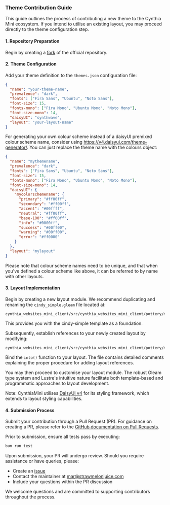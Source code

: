 ### Theme Contribution Guide

This guide outlines the process of contributing a new theme to the Cynthia Mini ecosystem. If you intend to utilise an existing layout, you may proceed directly to the theme configuration step.

#### 1. Repository Preparation

Begin by creating a [fork](https://github.com/CynthiaWebsiteEngine/Mini/fork) of the official repository.

#### 2. Theme Configuration

Add your theme definition to the `themes.json` configuration file:

```json
{
  "name": "your-theme-name",
  "prevalence": "dark",
  "fonts": ["Fira Sans", "Ubuntu", "Noto Sans"],
  "font-size": 15,
  "fonts-mono": ["Fira Mono", "Ubuntu Mono", "Noto Mono"],
  "font-size-mono": 14,
  "daisyUI": "synthwave",
  "layout": "your-layout-name"
}
```

For generating your own colour scheme instead of a daisyUI premixed colour scheme name, consider using <https://v4.daisyui.com/theme-generator/>. You can just replace the theme name with the colours object:

```json
{
  "name": "mythemename",
  "prevalence": "dark",
  "fonts": ["Fira Sans", "Ubuntu", "Noto Sans"],
  "font-size": 15,
  "fonts-mono": ["Fira Mono", "Ubuntu Mono", "Noto Mono"],
  "font-size-mono": 14,
  "daisyUI": {
    "mycolorschemename": {
      "primary": "#ff00ff",
      "secondary": "#ff00ff",
      "accent": "#00ffff",
      "neutral": "#ff00ff",
      "base-100": "#ff00ff",
      "info": "#0000ff",
      "success": "#00ff00",
      "warning": "#00ff00",
      "error": "#ff0000"
    }
  },
  "layout": "mylayout"
}
```

Please note that colour scheme names need to be unique, and that when you've defined a colour scheme like above, it can be referred to by name with other layouts.

#### 3. Layout Implementation

Begin by creating a new layout module. We recommend duplicating and renaming the `cindy_simple.gleam` file located at:

```gleam
cynthia_websites_mini_client/src/cynthia_websites_mini_client/pottery/molds/
```

This provides you with the cindy-simple template as a foundation.

Subsequently, establish references to your newly created layout by modifying:

```gleam
cynthia_websites_mini_client/src/cynthia_websites_mini_client/pottery/molds.gleam
```

Bind the `into()` function to your layout. The file contains detailed comments explaining the proper procedure for adding layout references.

You may then proceed to customise your layout module. The robust Gleam type system and Lustre's intuitive nature facilitate both template-based and programmatic approaches to layout development.

Note: CynthiaMini utilises [DaisyUI v4](https://v4.daisyui.com/components/) for its styling framework, which extends to layout styling capabilities.

#### 4. Submission Process

Submit your contribution through a Pull Request (PR). For guidance on creating a PR, please refer to the [GitHub documentation on Pull Requests](https://docs.github.com/en/pull-requests/collaborating-with-pull-requests/proposing-changes-to-your-work-with-pull-requests/creating-a-pull-request).

Prior to submission, ensure all tests pass by executing:

```bash
bun run test
```

Upon submission, your PR will undergo review. Should you require assistance or have queries, please:

- Create an [issue](https://github.com/CynthiaWebsiteEngine/Mini/issues/new/)
- Contact the maintainer at <mar@strawmelonjuice.com>
- Include your questions within the PR discussion

We welcome questions and are committed to supporting contributors throughout the process.
